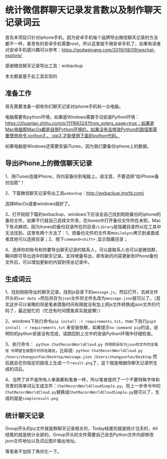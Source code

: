 # 统计微信群聊天记录发言数以及制作聊天记录词云


首先本项目只针对iphone手机，因为安卓手机每个品牌导出微信聊天记录的方法都不一样，甚至有的安卓手机需要root，所以这里就不用安卓手机了，如果有读者对安卓手机感兴趣可以参考：https://godweiyang.com/2019/08/09/wechat-explore/

感谢微信聊天记录导出工具：wxbackup

本文都是基于此工具实现的
## 准备工作


首先需要准备一部有你们聊天记录对iphone手机和一台电脑。

电脑需要有python环境，如果是Windows需要手动安装Python环境：https://zhuanlan.zhihu.com/p/111168324?from_voters_page=true；如果是Mac电脑那MacOs都是自带Python环境的，如果没有去修改Python的路径那需要使用命令`python3`、`pip3`才能使用下面的python代码。

如果电脑是Windows还需要安装iTunes，因为我们要备份iphone上的数据。



## 导出iPhone上的微信聊天记录



1、用iTunes连接iPhone，将内容备份到电脑上。请注意，不要选择”给iPhone备份加密“！

2、下载微信聊天记录导出工具`wxbackup`：http://wxbackup.imxfd.com/

选择MacOs或者windows就好了。

3、打开刚刚下载的wxbackup，windows下应该会自己找到刚刚备份的iphone的备份文件，如果不行就自己选择文件夹，在itunes中打开备份文件所在未知，Mac下有点麻烦，因为itunes的备份目录所在的目录`/Library`是隐藏目录所以在工具中无法找到，这里有两个方法了：1、把备份文件的文件夹`MobileSync`拷贝到桌面或者其他可以选择目录；2、按下`command+shift+.`显示隐藏目录；

4、选择你的账号和你要导出聊天记录的联系人，可以是联系人也可以是微信群，瞬间即可导出选中的聊天记录。支持增量导出，即有新的内容更新到iPhone备份文件后，可以增加更新的内容到导出记录中。






## 生成词云

1、找到刚刚导出的聊天记录，找到js目录下的`message.js`，然后打开，去掉文件开头的`var data =`然后另存为`json`文件将文件名改为`message.json`就可以了。（其实这步可以省略的但是笔者摸鱼时间有限就没有加上把js文件转换成json文件的代码了，最近挺忙的（忙还有时间摸鱼其实就是懒））

2、windows下执行命令`pip install -r requirements.txt`，mac下执行`pip3 install -r requirements.txt` 来安装依赖，如果提示`no command pip`的话，说明你的python安装没有完成，请跳回到上文中的安装Python环境中仔细检查。

3、执行命令：` python ChatRecordWorldCloud.py 你刚刚另存为json的文件的全路径 你期望生成图片的所在路径`，比如说:` python ChatRecordWorldCloud.py /Users/zhangyunfan/Desktop/message.json /Users/zhangyunfan/Desktop` 然后就会在你指定的路径上生成一个`result.png`了，这个就是根据你聊天记录所生成的词云。

4、当然了并不是所有人审美都和笔者一样，所以笔者提供了一个不要特殊字体和背景的简单词云生成文件：`ChatRecordWorldCloudSimple.py`，将上一步命令中的`ChatRecordWorldCloud.py`替换成`ChatRecordWorldCloudSimple.py`就可以了，生成的就是`simpleresult.png`



## 统计聊天记录

Group开头的py文件就是群聊天记录相关的，Today结尾的就是统计当天的，All结尾的就是统计全部的。Group开头的文件需要自己进去Python文件内部修改json文件地址以及词云图片输出地址。

等笔者不加班了再优化一下。



